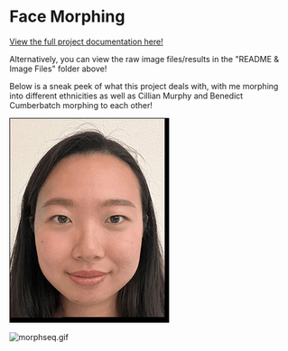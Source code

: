 # Face Morphing

[View the full project documentation here!](https://www.notion.so/Face-Morphing-0b168dfd720b4375be585ff6ede90d81)

Alternatively, you can view the raw image files/results in the "README & Image Files" folder above!

Below is a sneak peek of what this project deals with, with me morphing into different ethnicities as well as Cillian Murphy and Benedict Cumberbatch morphing to each other!

![cath_ethnicities.gif](README%20&%20Image%20Files/Face%20Morphing%200b168dfd720b4375be585ff6ede90d81/cath_ethnicities.gif)

![morphseq.gif](README%20&%20Image%20Files/Face%20Morphing%200b168dfd720b4375be585ff6ede90d81/morphseq.gif)

